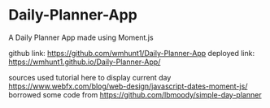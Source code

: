 # Daily-Planner-App
A Daily Planner App made using Moment.js


github link: https://github.com/wmhunt1/Daily-Planner-App
deployed link: https://wmhunt1.github.io/Daily-Planner-App/

sources
used tutorial here to display current day https://www.webfx.com/blog/web-design/javascript-dates-moment-js/
borrowed some code from https://github.com/lbmoody/simple-day-planner